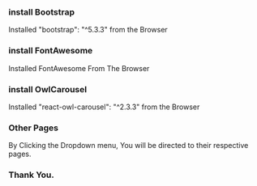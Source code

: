 ### install Bootstrap
Installed "bootstrap": "^5.3.3" from the Browser

### install FontAwesome
Installed FontAwesome From The Browser

### install OwlCarousel
Installed   "react-owl-carousel": "^2.3.3" from the Browser

### Other Pages
 By Clicking the Dropdown menu, You will be directed to their respective pages.

 ### Thank You.